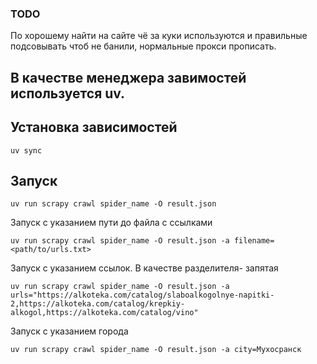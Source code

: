 ### TODO

По хорошему найти на сайте чё за куки используются и правильные подсовывать чтоб не банили, нормальные прокси прописать.

## В качестве менеджера завимостей используется uv.

## Установка зависимостей
```
uv sync
```

## Запуск
```
uv run scrapy crawl spider_name -O result.json
```

Запуск с указанием пути до файла с ссылками

```
uv run scrapy crawl spider_name -O result.json -a filename=<path/to/urls.txt>
```

Запуск с указанием ссылок. В качестве разделителя- запятая

```
uv run scrapy crawl spider_name -O result.json -a urls="https://alkoteka.com/catalog/slaboalkogolnye-napitki-2,https://alkoteka.com/catalog/krepkiy-alkogol,https://alkoteka.com/catalog/vino" 
```

Запуск с указанием города

```
uv run scrapy crawl spider_name -O result.json -a city=Мухосранск
```